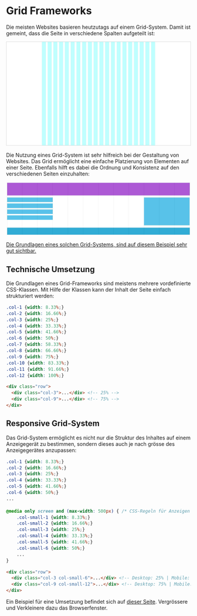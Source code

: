 # Grid Frameworks
Die meisten Websites basieren heutzutags auf einem Grid-System. Damit ist gemeint, dass die Seite in verschiedene Spalten aufgeteilt ist:

![Grid](res/grid.jpg)

Die Nutzung eines Grid-System ist sehr hilfreich bei der Gestaltung von Websites. Das Grid ermöglicht eine einfache Platzierung von Elementen auf einer Seite. Ebenfalls hilft es dabei die Ordnung und Konsistenz auf den verschiedenen Seiten einzuhalten:

![Grid](res/grid-layout.jpg)

[Die Grundlagen eines solchen Grid-Systems, sind auf diesem Beispiel sehr gut sichtbar.](https://www.w3schools.com/css/tryresponsive_grid.htm)

## Technische Umsetzung

Die Grundlagen eines Grid-Frameworks sind meistens mehrere vordefinierte CSS-Klassen. Mit Hilfe der Klassen kann der Inhalt der Seite einfach strukturiert werden:

```css
.col-1 {width: 8.33%;}
.col-2 {width: 16.66%;}
.col-3 {width: 25%;}
.col-4 {width: 33.33%;}
.col-5 {width: 41.66%;}
.col-6 {width: 50%;}
.col-7 {width: 58.33%;}
.col-8 {width: 66.66%;}
.col-9 {width: 75%;}
.col-10 {width: 83.33%;}
.col-11 {width: 91.66%;}
.col-12 {width: 100%;}
```

```html
<div class="row">
  <div class="col-3">...</div> <!-- 25% -->
  <div class="col-9">...</div> <!-- 75% -->
</div>
```

## Responsive Grid-System
Das Grid-System ermöglicht es nicht nur die Struktur des Inhaltes auf einem Anzeigegerät zu bestimmen, sondern dieses auch je nach grösse des Anzeigegerätes anzupassen:

```css
.col-1 {width: 8.33%;}
.col-2 {width: 16.66%;}
.col-3 {width: 25%;}
.col-4 {width: 33.33%;}
.col-5 {width: 41.66%;}
.col-6 {width: 50%;}
...

@media only screen and (max-width: 500px) { /* CSS-Regeln für Anzeigen < 500px Breite */
    .col-small-1 {width: 8.33%;}
    .col-small-2 {width: 16.66%;}
    .col-small-3 {width: 25%;}
    .col-small-4 {width: 33.33%;}
    .col-small-5 {width: 41.66%;}
    .col-small-6 {width: 50%;}
    ...
}
```

```html
<div class="row">
  <div class="col-3 col-small-6">...</div> <!-- Desktop: 25% | Mobile: 50% -->
  <div class="col-9 col-small-12">...</div> <!-- Desktop: 75% | Mobile: 100% -->
</div>
```

Ein Beispiel für eine Umsetzung befindet sich auf [dieser Seite](http://troolee.github.io/Gridstack.js/demo/responsive.html). Vergrössere und Verkleinere dazu das Browserfenster.
